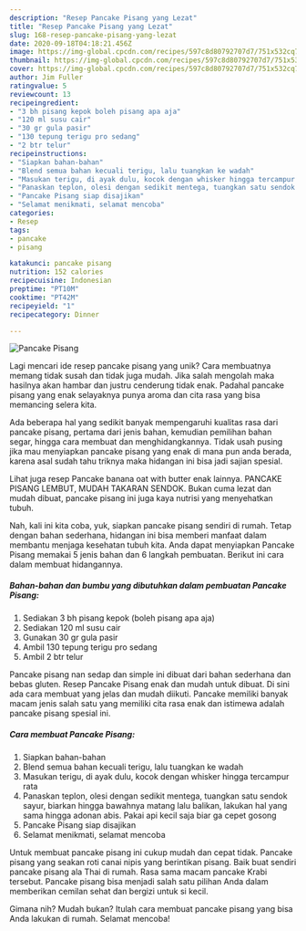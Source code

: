 ```yaml
---
description: "Resep Pancake Pisang yang Lezat"
title: "Resep Pancake Pisang yang Lezat"
slug: 168-resep-pancake-pisang-yang-lezat
date: 2020-09-18T04:18:21.456Z
image: https://img-global.cpcdn.com/recipes/597c8d80792707d7/751x532cq70/pancake-pisang-foto-resep-utama.jpg
thumbnail: https://img-global.cpcdn.com/recipes/597c8d80792707d7/751x532cq70/pancake-pisang-foto-resep-utama.jpg
cover: https://img-global.cpcdn.com/recipes/597c8d80792707d7/751x532cq70/pancake-pisang-foto-resep-utama.jpg
author: Jim Fuller
ratingvalue: 5
reviewcount: 13
recipeingredient:
- "3 bh pisang kepok boleh pisang apa aja"
- "120 ml susu cair"
- "30 gr gula pasir"
- "130 tepung terigu pro sedang"
- "2 btr telur"
recipeinstructions:
- "Siapkan bahan-bahan"
- "Blend semua bahan kecuali terigu, lalu tuangkan ke wadah"
- "Masukan terigu, di ayak dulu, kocok dengan whisker hingga tercampur rata"
- "Panaskan teplon, olesi dengan sedikit mentega, tuangkan satu sendok sayur, biarkan hingga bawahnya matang lalu balikan, lakukan hal yang sama hingga adonan abis. Pakai api kecil saja biar ga cepet gosong"
- "Pancake Pisang siap disajikan"
- "Selamat menikmati, selamat mencoba"
categories:
- Resep
tags:
- pancake
- pisang

katakunci: pancake pisang 
nutrition: 152 calories
recipecuisine: Indonesian
preptime: "PT10M"
cooktime: "PT42M"
recipeyield: "1"
recipecategory: Dinner

---
```



![Pancake Pisang](https://img-global.cpcdn.com/recipes/597c8d80792707d7/751x532cq70/pancake-pisang-foto-resep-utama.jpg)

Lagi mencari ide resep pancake pisang yang unik? Cara membuatnya memang tidak susah dan tidak juga mudah. Jika salah mengolah maka hasilnya akan hambar dan justru cenderung tidak enak. Padahal pancake pisang yang enak selayaknya punya aroma dan cita rasa yang bisa memancing selera kita.

Ada beberapa hal yang sedikit banyak mempengaruhi kualitas rasa dari pancake pisang, pertama dari jenis bahan, kemudian pemilihan bahan segar, hingga cara membuat dan menghidangkannya. Tidak usah pusing jika mau menyiapkan pancake pisang yang enak di mana pun anda berada, karena asal sudah tahu triknya maka hidangan ini bisa jadi sajian spesial.

Lihat juga resep Pancake banana oat with butter enak lainnya. PANCAKE PISANG LEMBUT, MUDAH TAKARAN SENDOK. Bukan cuma lezat dan mudah dibuat, pancake pisang ini juga kaya nutrisi yang menyehatkan tubuh.


Nah, kali ini kita coba, yuk, siapkan pancake pisang sendiri di rumah. Tetap dengan bahan sederhana, hidangan ini bisa memberi manfaat dalam membantu menjaga kesehatan tubuh kita. Anda dapat menyiapkan Pancake Pisang memakai 5 jenis bahan dan 6 langkah pembuatan. Berikut ini cara dalam membuat hidangannya.

<!--inarticleads1-->

##### Bahan-bahan dan bumbu yang dibutuhkan dalam pembuatan Pancake Pisang:

1. Sediakan 3 bh pisang kepok (boleh pisang apa aja)
1. Sediakan 120 ml susu cair
1. Gunakan 30 gr gula pasir
1. Ambil 130 tepung terigu pro sedang
1. Ambil 2 btr telur


Pancake pisang nan sedap dan simple ini dibuat dari bahan sederhana dan bebas gluten. Resep Pancake Pisang enak dan mudah untuk dibuat. Di sini ada cara membuat yang jelas dan mudah diikuti. Pancake memiliki banyak macam jenis salah satu yang memiliki cita rasa enak dan istimewa adalah pancake pisang spesial ini. 

<!--inarticleads2-->

##### Cara membuat Pancake Pisang:

1. Siapkan bahan-bahan
1. Blend semua bahan kecuali terigu, lalu tuangkan ke wadah
1. Masukan terigu, di ayak dulu, kocok dengan whisker hingga tercampur rata
1. Panaskan teplon, olesi dengan sedikit mentega, tuangkan satu sendok sayur, biarkan hingga bawahnya matang lalu balikan, lakukan hal yang sama hingga adonan abis. Pakai api kecil saja biar ga cepet gosong
1. Pancake Pisang siap disajikan
1. Selamat menikmati, selamat mencoba


Untuk membuat pancake pisang ini cukup mudah dan cepat tidak. Pancake pisang yang seakan roti canai nipis yang berintikan pisang. Baik buat sendiri pancake pisang ala Thai di rumah. Rasa sama macam pancake Krabi tersebut. Pancake pisang bisa menjadi salah satu pilihan Anda dalam memberikan cemilan sehat dan bergizi untuk si kecil. 

Gimana nih? Mudah bukan? Itulah cara membuat pancake pisang yang bisa Anda lakukan di rumah. Selamat mencoba!
